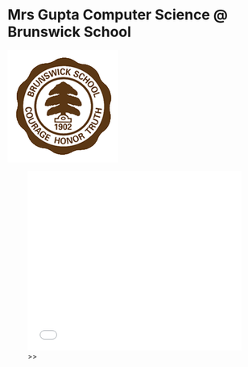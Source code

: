 # Mrs Gupta Computer Science @ Brunswick School 
![wick](Brunswick_Logo.png)

<figure class="video_container">
  <iframe src="<iframe src="https://trinket.io/embed/python/ecdfba88ce?start=result" width="100%" height="356" frameborder="0" marginwidth="0" marginheight="0" allowfullscreen></iframe>></iframe>>
</figure>

